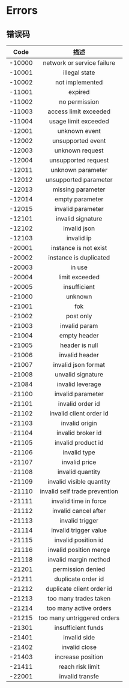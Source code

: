# Errors

## 错误码


|  Code  |              描述               |
|:------:|:-----------------------------:|
| -10000 |  network or service failure   |
| -10001 |         illegal state         |
| -10002 |        not implemented        |
| -11001 |            expired            |
| -11002 |         no permission         |
| -11003 |     access limit exceeded     |
| -11004 |     usage limit exceeded      |
| -12001 |         unknown event         |
| -12002 |       unsupported event       |
| -12003 |        unknown request        |
| -12004 |      unsupported request      |
| -12011 |       unknown parameter       |
| -12012 |     unsupported parameter     |
| -12013 |       missing parameter       |
| -12014 |        empty parameter        |
| -12015 |       invalid parameter       |
| -12101 |       invalid signature       |
| -12102 |         invalid json          |
| -12103 |          invalid ip           |
| -20001 |     instance is not exist     |
| -20002 |    instance is duplicated     |
| -20003 |            in use             |
| -20004 |        limit exceeded         |
| -20005 |         insufficient          |
| -21000 |            unknown            |
| -21001 |              fok              |
| -21002 |           post only           |
| -21003 |         invalid param         |
| -21004 |         empty header          |
| -21005 |        header is null         |
| -21006 |        invalid header         |
| -21007 |      invalid json format      |
| -21008 |       unvalid signature       |
| -21084 |       invalid leverage        |
| -21100 |       invalid parameter       |
| -21101 |       invalid order id        |
| -21102 |    invalid client order id    |
| -21103 |        invalid origin         |
| -21104 |       invalid broker id       |
| -21105 |      invalid product id       |
| -21106 |         invalid type          |
| -21107 |         invalid price         |
| -21108 |       invalid quantity        |
| -21109 |   invalid visible quantity    |
| -21110 | invalid self trade prevention |
| -21111 |     invalid time in force     |
| -21112 |     invalid cancel after      |
| -21113 |        invalid trigger        |
| -21114 |     invalid trigger value     |
| -21115 |      invalid position id      |
| -21116 |    invalid position merge     |
| -21118 |     invalid margin method     |
| -21201 |       permission denied       |
| -21211 |      duplicate order id       |
| -21212 |   duplicate client order id   |
| -21213 |     too many trades taken     |
| -21214 |    too many active orders     |
| -21215 |  too many untriggered orders  |
| -21301 |      insufficient funds       |
| -21401 |         invalid side          |
| -21402 |         invalid close         |
| -21403 |       increase position       |
| -21411 |       reach risk limit        |
| -22001 |        invalid transfe        | 
